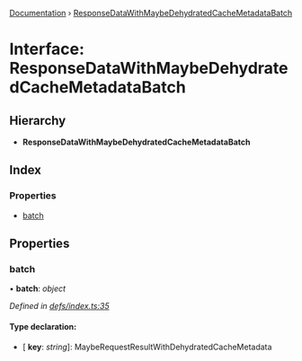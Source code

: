 [Documentation](../README.md) › [ResponseDataWithMaybeDehydratedCacheMetadataBatch](responsedatawithmaybedehydratedcachemetadatabatch.md)

# Interface: ResponseDataWithMaybeDehydratedCacheMetadataBatch

## Hierarchy

* **ResponseDataWithMaybeDehydratedCacheMetadataBatch**

## Index

### Properties

* [batch](responsedatawithmaybedehydratedcachemetadatabatch.md#batch)

## Properties

###  batch

• **batch**: *object*

*Defined in [defs/index.ts:35](https://github.com/badbatch/graphql-box/blob/f858dbf/packages/server/src/defs/index.ts#L35)*

#### Type declaration:

* \[ **key**: *string*\]: MaybeRequestResultWithDehydratedCacheMetadata
